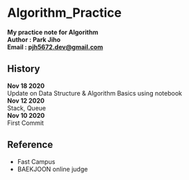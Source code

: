 # Algorithm_Practice

**My practice note for Algorithm**  
**Author : Park Jiho**  
**Email : pjh5672.dev@gmail.com**   

## History  
**Nov 18 2020**  
Update on Data Structure & Algorithm Basics using notebook     
**Nov 12 2020**  
Stack, Queue      
**Nov 10 2020**  
First Commit    


## Reference
 - Fast Campus
 - BAEKJOON online judge  